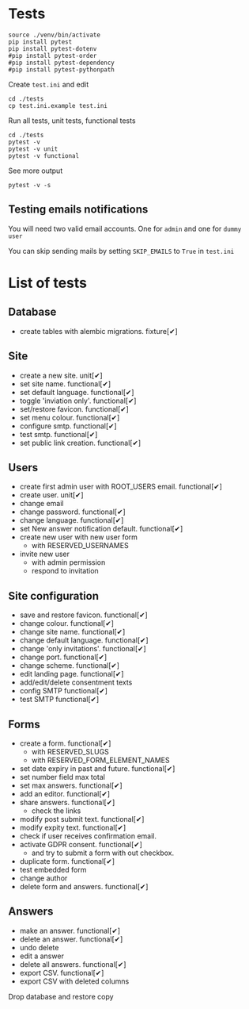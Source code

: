 # Tests

```
source ./venv/bin/activate
pip install pytest
pip install pytest-dotenv
#pip install pytest-order
#pip install pytest-dependency
#pip install pytest-pythonpath
```

Create `test.ini` and edit
```
cd ./tests
cp test.ini.example test.ini
```

Run all tests, unit tests, functional tests

```
cd ./tests
pytest -v
pytest -v unit
pytest -v functional
```

See more output

```
pytest -v -s
```

## Testing emails notifications

You will need two valid email accounts. One for `admin` and one for `dummy user`

You can skip sending mails by setting `SKIP_EMAILS` to `True` in `test.ini`

# List of tests

## Database
  * create tables with alembic migrations. fixture[✔]

## Site
  * create a new site. unit[✔]
  * set site name. functional[✔]
  * set default language. functional[✔]
  * toggle 'inviation only'. functional[✔]
  * set/restore favicon. functional[✔]
  * set menu colour. functional[✔]
  * configure smtp. functional[✔]
  * test smtp. functional[✔]
  * set public link creation. functional[✔]

## Users
  * create first admin user with ROOT_USERS email. functional[✔]
  * create user. unit[✔]
  * change email
  * change password. functional[✔]
  * change language. functional[✔]
  * set New answer notification default. functional[✔]
  * create new user with new user form
    * with RESERVED_USERNAMES
  * invite new user
    * with admin permission
    * respond to invitation

## Site configuration
  * save and restore favicon. functional[✔]
  * change colour. functional[✔]
  * change site name. functional[✔]
  * change default language. functional[✔]
  * change 'only invitations'. functional[✔]
  * change port. functional[✔]
  * change scheme. functional[✔]
  * edit landing page. functional[✔]
  * add/edit/delete consentment texts
  * config SMTP functional[✔]
  * test SMTP functional[✔]

## Forms
  * create a form. functional[✔]
    * with RESERVED_SLUGS
    * with RESERVED_FORM_ELEMENT_NAMES
  * set date expiry in past and future. functional[✔]
  * set number field max total
  * set max answers. functional[✔]
  * add an editor. functional[✔]
  * share answers. functional[✔]
    * check the links
  * modify post submit text. functional[✔]
  * modify expity text. functional[✔]
  * check if user receives confirmation email.
  * activate GDPR consent. functional[✔]
    * and try to submit a form with out checkbox.
  * duplicate form. functional[✔]
  * test embedded form
  * change author
  * delete form and answers. functional[✔]

## Answers
  * make an answer. functional[✔]
  * delete an answer. functional[✔]
  * undo delete
  * edit a answer
  * delete all answers. functional[✔]
  * export CSV. functional[✔]
  * export CSV with deleted columns

Drop database and restore copy
